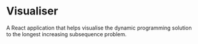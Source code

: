 # Visualiser
A React application that helps visualise the dynamic programming solution to the longest increasing subsequence problem. 
